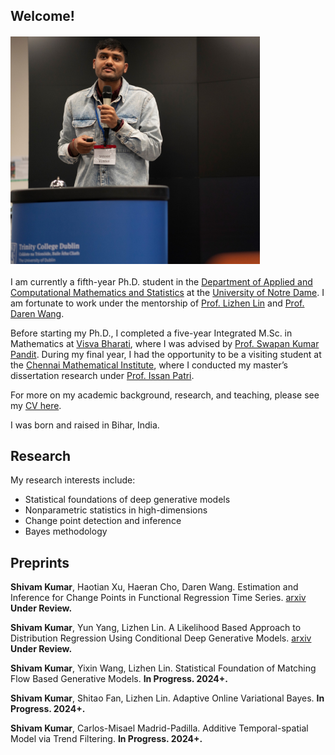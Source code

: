<meta name ="google-site-verification" content="yF5Flc-aUai5T6qMqO29X264x9xHV1m_WeJuDE5ChPo" />

## Welcome!

<img width="399" alt="Shivam Kumar" src="/assets/me_github.jpg" style="display: block; margin: 20px 0;">



I am currently a fifth-year Ph.D. student in the [Department of Applied and Computational Mathematics and Statistics](https://acms.nd.edu) at the [University of Notre Dame](https://nd.edu). I am fortunate to work under the mentorship of [Prof. Lizhen Lin](https://blog.umd.edu/lizhen01/) and [Prof. Daren Wang](https://darenwang.github.io/website).

Before starting my Ph.D., I completed a five-year Integrated M.Sc. in Mathematics at [Visva Bharati](https://visvabharati.ac.in/index.html), where I was advised by [Prof. Swapan Kumar Pandit](https://www.visvabharati.ac.in/SwapanKumarPandit.html). During my final year, I had the opportunity to be a visiting student at the [Chennai Mathematical Institute](https://www.cmi.ac.in/), where I conducted my master’s dissertation research under [Prof. Issan Patri](https://www.isid.ac.in/~statmath/index.php?module=Faculty).

For more on my academic background, research, and teaching, please see my [CV here](https://github.com/civamkr/website/blob/main/CV_Shivam_Kumar_OCT_2024.pdf).

I was born and raised in Bihar, India.



## Research

My  research interests include:
- Statistical foundations of deep generative models
- Nonparametric statistics in high-dimensions
- Change point detection and inference
- Bayes methodology


## Preprints

**Shivam Kumar**, Haotian Xu, Haeran Cho, Daren Wang. Estimation and Inference for Change Points in Functional Regression Time Series. [arxiv](https://arxiv.org/abs/2405.05459.pdf) **Under Review.**

**Shivam Kumar**, Yun Yang, Lizhen Lin. A Likelihood Based Approach to Distribution Regression Using Conditional Deep Generative Models. [arxiv](https://arxiv.org/abs/2410.02025.pdf) **Under Review.**

**Shivam Kumar**, Yixin Wang, Lizhen Lin. Statistical Foundation of Matching Flow Based Generative Models. **In Progress. 2024+.**

**Shivam Kumar**, Shitao Fan, Lizhen Lin. Adaptive Online Variational Bayes. **In Progress. 2024+.**

**Shivam Kumar**, Carlos-Misael Madrid-Padilla. Additive Temporal-spatial Model via Trend Filtering. **In Progress. 2024+.**

